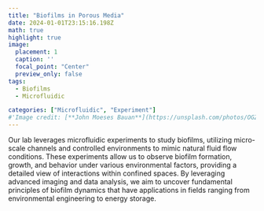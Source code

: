 ```yaml
---
title: "Biofilms in Porous Media"
date: 2024-01-01T23:15:16.198Z
math: true
highlight: true
image:
  placement: 1
  caption: '' 
  focal_point: "Center"
  preview_only: false
tags: 
  - Biofilms
  - Microfluidic 

categories: ["Microfluidic", "Experiment"]
#'Image credit: [**John Moeses Bauan**](https://unsplash.com/photos/OGZtQF8iC0g)'
---
```


Our lab leverages microfluidic experiments to study biofilms, utilizing micro-scale channels and controlled environments to mimic
natural fluid flow conditions. These experiments allow us to observe biofilm formation, growth, and behavior under various
environmental factors, providing a detailed view of interactions within confined spaces. By leveraging advanced imaging and data
analysis, we aim to uncover fundamental principles of biofilm dynamics that have applications in fields ranging from environmental
engineering to energy storage.